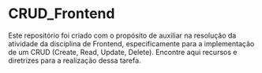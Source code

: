 # CRUD_Frontend
Este repositório foi criado com o propósito de auxiliar na resolução da atividade da disciplina de Frontend, especificamente para a implementação de um CRUD (Create, Read, Update, Delete). Encontre aqui recursos e diretrizes para a realização dessa tarefa.
